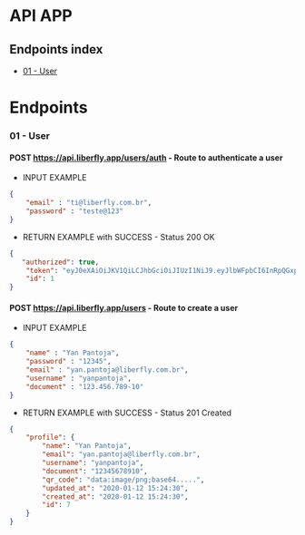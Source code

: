 # API APP

## Endpoints index

- [01 - User](https://github.com/LiberFly/api-app#01---user)

# Endpoints


### 01 - User

#### POST https://api.liberfly.app/users/auth - Route to authenticate a user

+ INPUT EXAMPLE

```json
{
	"email" : "ti@liberfly.com.br",
	"password" : "teste@123"
}
```

+ RETURN EXAMPLE with SUCCESS - Status 200 OK

```json
{
   "authorized": true,
    "token": "eyJ0eXAiOiJKV1QiLCJhbGciOiJIUzI1NiJ9.eyJlbWFpbCI6InRpQGxpYmVyZmx5LmNvbS5iciJ9.607wETddqvAxEd0Ix3k0wbwgl4wQbQXfTubDa1Wneu0",
    "id": 1
}
```

#### POST https://api.liberfly.app/users - Route to create a user

+ INPUT EXAMPLE

```json
{
	"name" : "Yan Pantoja",
	"password" : "12345",
	"email" : "yan.pantoja@liberfly.com.br",
	"username" : "yanpantoja",
	"document" : "123.456.789-10"
}
```

+ RETURN EXAMPLE with SUCCESS - Status 201 Created

```json
{
    "profile": {
        "name": "Yan Pantoja",
        "email": "yan.pantoja@liberfly.com.br",
        "username": "yanpantoja",
        "document": "12345678910",
        "qr_code": "data:image/png;base64.....",
        "updated_at": "2020-01-12 15:24:30",
        "created_at": "2020-01-12 15:24:30",
        "id": 7
    }
}
```